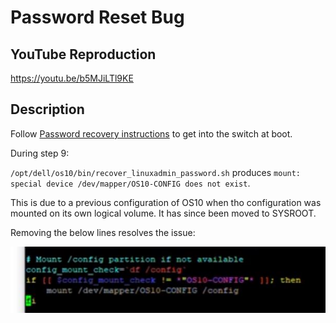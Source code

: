 # Password Reset Bug

## YouTube Reproduction

https://youtu.be/b5MJiLTl9KE

## Description

Follow [Password recovery instructions](https://www.dell.com/support/manuals/us/en/04/networking-s4148f-on/smartfabric-os-user-guide-10-5-1/recover-linux-password?guid=guid-4263f287-20e8-4f25-8092-75a532f0c7ea&lang=en-us) to get into the switch at boot.

During step 9:

`/opt/dell/os10/bin/recover_linuxadmin_password.sh` produces `mount: special device /dev/mapper/OS10-CONFIG does not exist`.

This is due to a previous configuration of OS10 when tho configuration was mounted on its own logical volume. It has since been moved to SYSROOT.

Removing the below lines resolves the issue:

![](images/lines.jpg)